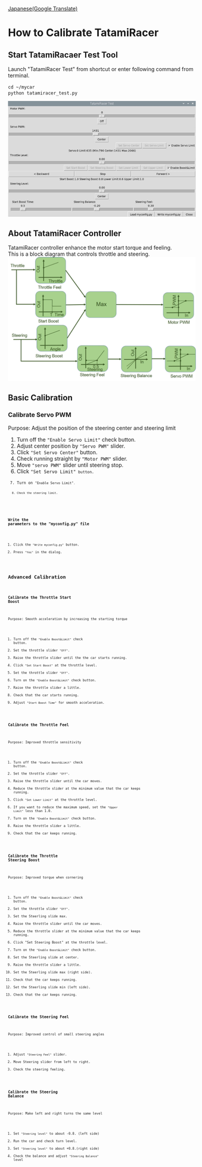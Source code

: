 [Japanese(Google Translate)](https://github-com.translate.goog/covao/TatamiRacer/blob/master/doc/HowToCalibrateTatamiRacer.md?_x_tr_sl=en&_x_tr_tl=ja&_x_tr_hl=ja&_x_tr_pto=wapp)  

# How to Calibrate TatamiRacer

## Start TatamiRacaer Test Tool  
Launch "TatamiRacer Test" from shortcut or enter following command from terminal.
~~~
cd ~/mycar
python tatamiracer_test.py
~~~

<img src="../img/tatamiracer_test.jpg" alt="" title="" width="640" height="">

## About TatamiRacer Controller
TatamiRacer controller enhance the motor start torque and feeling.  
This is a block diagram that controls throttle and steering.  
<img src="../img/TatamiRacer_Controller.jpg" alt="" title="" width="640" height="">

## Basic Calibration
### Calibrate Servo PWM
Purpose: Adjust the position of the steering center and steering limit
1. Turn off the <code>"Enable Servo Limit"</code> check button.
2. Adjust center position by <code>"Servo PWM"</code> slider.
3. Click <code>"Set Servo Center"</code> button.
4. Check running straight by <code>"Motor PWM"</code> slider.
5. Move <code>"servo PWM"</code> slider until steering stop.
7. Click <code>"Set Servo Limit"<code> button.
8. Turn on <code>"Enable Servo Limit"<code>.
9. Check the steering limit.

### Write the parameters to the "myconfig.py" file
1. Click the <code>"Write myconfig.py"</code> button.
2. Press <code>"Yes"</code> in the dialog.

## Advanced Calibration
### Calibrate the Throttle Start Boost
Purpose: Smooth acceleration by increasing the starting torque
1. Turn off the <code>"Enable Boost&Limit"</code> check button.
2. Set the throttle slider <code>"Off"</code>.
3. Raise the throttle slider until the the car starts running.
4. Click <code>"Set Start Boost"</code> at the throttle level.   
5. Set the throttle slider <code>"Off"</code>.
6. Turn on the <code>"Enable Boost&Limit"</code> check button.
7. Raise the throttle slider a little.
8. Check that the car starts running.
9. Adjust <code>"Start Boost Time"</code> for smooth acceleration.

### Calibrate the Throttle Feel
Purpose: Improved throttle sensitivity
1. Turn off the <code>"Enable Boost&Limit"</code> check button.
2. Set the throttle slider <code>"Off"</code>.
3. Raise the throttle slider until the car moves.
4. Reduce the throttle slider at the minimum value that the car keeps running.
5. Click <code>"Set Lower Limit"</code> at the throttle level.
6. If you want to reduce the maximum speed, set the <code>"Upper Limit"</code> less than 1.0.
7. Turn on the <code>"Enable Boost&Limit"</code> check button.
8. Raise the throttle slider a little.
9. Check that the car keeps running.

### Calibrate the Throttle Steering Boost
Purpose: Improved torque when cornering
1. Turn off the <code>"Enable Boost&Limit"</code> check button.
2. Set the throttle slider <code>"Off"</code>.
3. Set the Steerling slide max.
4. Raise the throttle slider until the car moves.
5. Reduce the throttle slider at the minimum value that the car keeps running.
6. Click "Set Steering Boost" at the throttle level.
7. Turn on the <code>"Enable Boost&Limit"</code> check button.
8. Set the Steerling slide at center.
9. Raise the throttle slider a little.
10. Set the Steerling slide max (right side).
11. Check that the car keeps running.
12. Set the Steerling slide min (left side).
13. Check that the car keeps running.

### Calibrate the Steering Feel
Purpose: Improved control of small steering angles
1. Adjust <code>"Steering Feel"</code> slider.
2. Move Steering slider from left to right.
3. Check the steering feeling.

### Calibrate the Steering Balance
Purpose: Make left and right turns the same level
1. Set <code>"Steering level"</code> to about -0.8. (left side)
2. Run the car and check turn level.
3. Set <code>"Steering level"</code> to about +0.8.(right side)
4. Check the balance and adjust <code>"Steering Balance"</code> level


